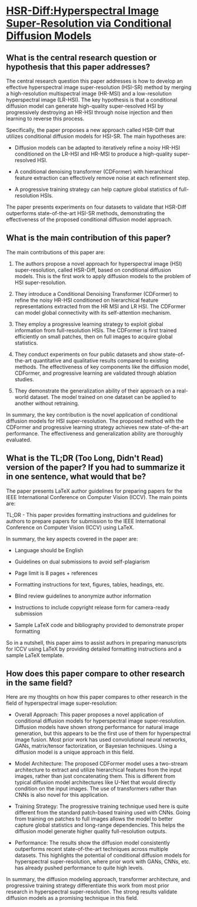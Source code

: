 # [HSR-Diff:Hyperspectral Image Super-Resolution via Conditional Diffusion   Models](https://arxiv.org/abs/2306.12085)

## What is the central research question or hypothesis that this paper addresses?

 The central research question this paper addresses is how to develop an effective hyperspectral image super-resolution (HSI-SR) method by merging a high-resolution multispectral image (HR-MSI) and a low-resolution hyperspectral image (LR-HSI). The key hypothesis is that a conditional diffusion model can generate high-quality super-resolved HSI by progressively destroying an HR-HSI through noise injection and then learning to reverse this process.

Specifically, the paper proposes a new approach called HSR-Diff that utilizes conditional diffusion models for HSI-SR. The main hypotheses are:

- Diffusion models can be adapted to iteratively refine a noisy HR-HSI conditioned on the LR-HSI and HR-MSI to produce a high-quality super-resolved HSI.

- A conditional denoising transformer (CDFormer) with hierarchical feature extraction can effectively remove noise at each refinement step. 

- A progressive training strategy can help capture global statistics of full-resolution HSIs.

The paper presents experiments on four datasets to validate that HSR-Diff outperforms state-of-the-art HSI-SR methods, demonstrating the effectiveness of the proposed conditional diffusion model approach.


## What is the main contribution of this paper?

 The main contributions of this paper are:

1. The authors propose a novel approach for hyperspectral image (HSI) super-resolution, called HSR-Diff, based on conditional diffusion models. This is the first work to apply diffusion models to the problem of HSI super-resolution. 

2. They introduce a Conditional Denoising Transformer (CDFormer) to refine the noisy HR-HSI conditioned on hierarchical feature representations extracted from the HR MSI and LR HSI. The CDFormer can model global connectivity with its self-attention mechanism.

3. They employ a progressive learning strategy to exploit global information from full-resolution HSIs. The CDFormer is first trained efficiently on small patches, then on full images to acquire global statistics. 

4. They conduct experiments on four public datasets and show state-of-the-art quantitative and qualitative results compared to existing methods. The effectiveness of key components like the diffusion model, CDFormer, and progressive learning are validated through ablation studies.

5. They demonstrate the generalization ability of their approach on a real-world dataset. The model trained on one dataset can be applied to another without retraining.

In summary, the key contribution is the novel application of conditional diffusion models for HSI super-resolution. The proposed method with the CDFormer and progressive learning strategy achieves new state-of-the-art performance. The effectiveness and generalization ability are thoroughly evaluated.


## What is the TL;DR (Too Long, Didn't Read) version of the paper? If you had to summarize it in one sentence, what would that be?

 The paper presents LaTeX author guidelines for preparing papers for the IEEE International Conference on Computer Vision (ICCV). The main points are:

TL;DR - This paper provides formatting instructions and guidelines for authors to prepare papers for submission to the IEEE International Conference on Computer Vision (ICCV) using LaTeX.

In summary, the key aspects covered in the paper are:

- Language should be English 

- Guidelines on dual submissions to avoid self-plagiarism

- Page limit is 8 pages + references 

- Formatting instructions for text, figures, tables, headings, etc.

- Blind review guidelines to anonymize author information

- Instructions to include copyright release form for camera-ready submission

- Sample LaTeX code and bibliography provided to demonstrate proper formatting

So in a nutshell, this paper aims to assist authors in preparing manuscripts for ICCV using LaTeX by providing detailed formatting instructions and a sample LaTeX template.


## How does this paper compare to other research in the same field?

 Here are my thoughts on how this paper compares to other research in the field of hyperspectral image super-resolution:

- Overall Approach: This paper proposes a novel application of conditional diffusion models for hyperspectral image super-resolution. Diffusion models have shown strong performance for natural image generation, but this appears to be the first use of them for hyperspectral image fusion. Most prior work has used convolutional neural networks, GANs, matrix/tensor factorization, or Bayesian techniques. Using a diffusion model is a unique approach in this field.

- Model Architecture: The proposed CDFormer model uses a two-stream architecture to extract and utilize hierarchical features from the input images, rather than just concatenating them. This is different from typical diffusion model architectures like U-Net that would directly condition on the input images. The use of transformers rather than CNNs is also novel for this application.

- Training Strategy: The progressive training technique used here is quite different from the standard patch-based training used with CNNs. Going from training on patches to full images allows the model to better capture global statistics and long-range dependencies. This helps the diffusion model generate higher quality full-resolution outputs.

- Performance: The results show the diffusion model consistently outperforms recent state-of-the-art techniques across multiple datasets. This highlights the potential of conditional diffusion models for hyperspectral super-resolution, where prior work with GANs, CNNs, etc. has already pushed performance to quite high levels.

In summary, the diffusion modeling approach, transformer architecture, and progressive training strategy differentiate this work from most prior research in hyperspectral super-resolution. The strong results validate diffusion models as a promising technique in this field.
